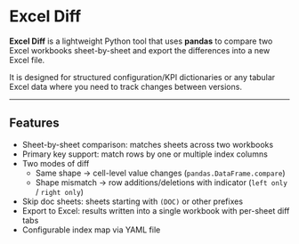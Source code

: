 # Excel Diff

**Excel Diff** is a lightweight Python tool that uses **pandas** to compare two Excel workbooks sheet-by-sheet and export the differences into a new Excel file.  

It is designed for structured configuration/KPI dictionaries or any tabular Excel data where you need to track changes between versions.

---

## Features

- Sheet-by-sheet comparison: matches sheets across two workbooks  
- Primary key support: match rows by one or multiple index columns  
- Two modes of diff  
  - Same shape → cell-level value changes (`pandas.DataFrame.compare`)  
  - Shape mismatch → row additions/deletions with indicator (`left only` / `right only`)  
- Skip doc sheets: sheets starting with `(DOC)` or other prefixes  
- Export to Excel: results written into a single workbook with per-sheet diff tabs  
- Configurable index map via YAML file  
